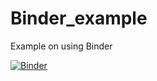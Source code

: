 # Binder_example
Example on using Binder

[![Binder](https://mybinder.org/badge_logo.svg)](https://mybinder.org/v2/gh/carrerafj/Binder_example/main)
